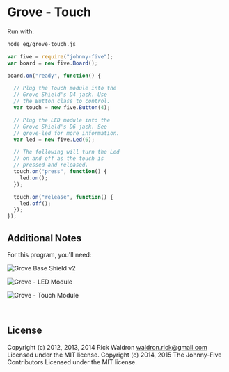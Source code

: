 <!--remove-start-->

# Grove - Touch

<!--remove-end-->








Run with:
```bash
node eg/grove-touch.js
```


```javascript
var five = require("johnny-five");
var board = new five.Board();

board.on("ready", function() {

  // Plug the Touch module into the
  // Grove Shield's D4 jack. Use
  // the Button class to control.
  var touch = new five.Button(4);

  // Plug the LED module into the
  // Grove Shield's D6 jack. See
  // grove-led for more information.
  var led = new five.Led(6);

  // The following will turn the Led
  // on and off as the touch is
  // pressed and released.
  touch.on("press", function() {
    led.on();
  });

  touch.on("release", function() {
    led.off();
  });
});


```








## Additional Notes
For this program, you'll need:

![Grove Base Shield v2](http://www.seeedstudio.com/depot/images/product/base%20shield%20V2_01.jpg)

![Grove - LED Module](http://www.seeedstudio.com/depot/images/product/Red%20LED_02.jpg)

![Grove - Touch Module](http://www.seeedstudio.com/wiki/images/0/01/Grove_-_touch_sensor_Photo.jpg)


&nbsp;

<!--remove-start-->

## License
Copyright (c) 2012, 2013, 2014 Rick Waldron <waldron.rick@gmail.com>
Licensed under the MIT license.
Copyright (c) 2014, 2015 The Johnny-Five Contributors
Licensed under the MIT license.

<!--remove-end-->
